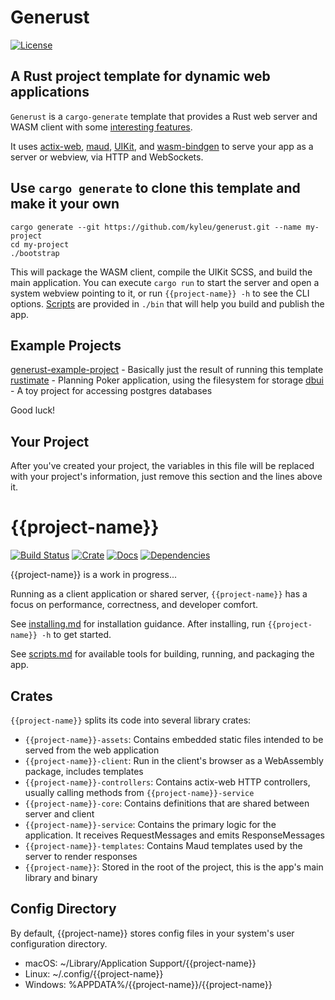 # Generust

[![License](https://img.shields.io/badge/license-MIT-blue.svg)](License)

## A Rust project template for dynamic web applications

`Generust` is a `cargo-generate` template that provides a Rust web server and WASM client with some [interesting features](doc/features.md).

It uses [actix-web](https://actix.rs), [maud](https://maud.lambda.xyz), [UIKit](https://getuikit.com), and [wasm-bindgen](https://github.com/rustwasm/wasm-bindgen) to serve your app as a server or webview, via HTTP and WebSockets.

## Use `cargo generate` to clone this template and make it your own

```cargo install cargo-generate
cargo generate --git https://github.com/kyleu/generust.git --name my-project
cd my-project
./bootstrap
```

This will package the WASM client, compile the UIKit SCSS, and build the main application.
You can execute `cargo run` to start the server and open a system webview pointing to it, or run `{{project-name}} -h` to see the CLI options.
[Scripts](doc/scripts.md) are provided in `./bin` that will help you build and publish the app.

## Example Projects

[generust-example-project](https://github.com/kyleu/generust-example-project) - Basically just the result of running this template
[rustimate](https://github.com/kyleu/rustimate) - Planning Poker application, using the filesystem for storage
[dbui](https://github.com/kyleu/dbui) - A toy project for accessing postgres databases

Good luck!

## Your Project

After you've created your project, the variables in this file will be replaced with your project's information, just remove this section and the lines above it.

# {{project-name}}

[![Build Status](https://travis-ci.org/{{project-name}}/{{project-name}}.svg?branch=master)](https://travis-ci.org/{{project-name}}/{{project-name}})
[![Crate](https://meritbadge.herokuapp.com/{{project-name}})](https://crates.io/crates/{{project-name}})
[![Docs](https://docs.rs/{{project-name}}/badge.svg)](https://docs.rs/{{project-name}})
[![Dependencies](https://deps.rs/repo/github/{{project-name}}/{{project-name}}/status.svg)](https://deps.rs/repo/github/{{project-name}}/{{project-name}})

{{project-name}} is a work in progress...

Running as a client application or shared server, `{{project-name}}` has a focus on performance, correctness, and developer comfort.

See [installing.md](doc/installing.md) for installation guidance. After installing, run `{{project-name}} -h` to get started.

See [scripts.md](doc/scripts.md) for available tools for building, running, and packaging the app.

## Crates

`{{project-name}}` splits its code into several library crates:

- `{{project-name}}-assets`: Contains embedded static files intended to be served from the web application
- `{{project-name}}-client`: Run in the client's browser as a WebAssembly package, includes templates
- `{{project-name}}-controllers`: Contains actix-web HTTP controllers, usually calling methods from `{{project-name}}-service`
- `{{project-name}}-core`: Contains definitions that are shared between server and client
- `{{project-name}}-service`: Contains the primary logic for the application. It receives RequestMessages and emits ResponseMessages
- `{{project-name}}-templates`: Contains Maud templates used by the server to render responses
- `{{project-name}}`: Stored in the root of the project, this is the app's main library and binary

## Config Directory

By default, {{project-name}} stores config files in your system's user configuration directory.

- macOS: ~/Library/Application Support/{{project-name}}
- Linux: ~/.config/{{project-name}}
- Windows: %APPDATA%/{{project-name}}/{{project-name}}
